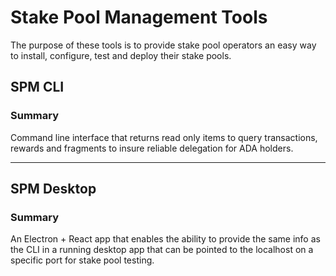 # Stake Pool Management Tools

The purpose of these tools is to provide stake pool operators an easy way to install, configure, test and deploy their stake pools.

## SPM CLI

### Summary

Command line interface that returns read only items to query transactions, rewards and fragments to insure reliable delegation for ADA holders.

<hr>

## SPM Desktop

### Summary

An Electron + React app that enables the ability to provide the same info as the CLI in a running desktop app that can be pointed to the localhost on a specific port for stake pool testing.
